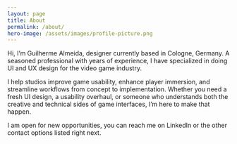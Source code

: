 ```yaml
---
layout: page
title: About
permalink: /about/
hero-image: /assets/images/profile-picture.png
---
```


Hi, I’m Guilherme Almeida, designer currently based in Cologne, Germany. A seasoned professional with years of experience, I have specialized in doing UI and UX design for the video game industry.

I help studios improve game usability, enhance player immersion, and streamline workflows from concept to implementation. Whether you need a fresh UI design, a usability overhaul, or someone who understands both the creative and technical sides of game interfaces, I’m here to make that happen.

I am open for new opportunities, you can reach me on LinkedIn or the other contact options listed right next.